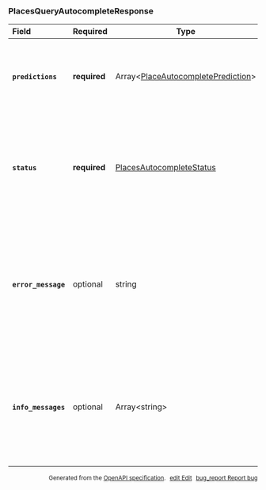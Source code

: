 <!--- This is a generated file, do not edit! -->
<!--- [START maps_http_schema_placesqueryautocompleteresponse] -->
<h3 class="schema-object" id="PlacesQueryAutocompleteResponse">PlacesQueryAutocompleteResponse</h3>

| Field                                                                                                                              | Required     | Type                                                                                                   | Description                                                                                                                                                                                                                                                                                                                                                                            |
| :--------------------------------------------------------------------------------------------------------------------------------- | ------------ | ------------------------------------------------------------------------------------------------------ | -------------------------------------------------------------------------------------------------------------------------------------------------------------------------------------------------------------------------------------------------------------------------------------------------------------------------------------------------------------------------------------- |
| <h4 id="PlacesQueryAutocompleteResponse-predictions" class="add-link schema-object-property-key"><code>predictions</code></h4>     | **required** | Array&lt;[PlaceAutocompletePrediction](#PlaceAutocompletePrediction "PlaceAutocompletePrediction")&gt; | <div class="ref-property-description"><p>Contains an array of predictions.</p><p>See <a href="#PlaceAutocompletePrediction">PlaceAutocompletePrediction</a> for more information.</div>                                                                                                                                                                                                |
| <h4 id="PlacesQueryAutocompleteResponse-status" class="add-link schema-object-property-key"><code>status</code></h4>               | **required** | [PlacesAutocompleteStatus](#PlacesAutocompleteStatus "PlacesAutocompleteStatus")                       | <div class="ref-property-description"><p>Contains the status of the request, and may contain debugging information to help you track down why the request failed.</p><p>See <a href="#PlacesAutocompleteStatus">PlacesAutocompleteStatus</a> for more information.</div>                                                                                                               |
| <h4 id="PlacesQueryAutocompleteResponse-error_message" class="add-link schema-object-property-key"><code>error_message</code></h4> | optional     | string                                                                                                 | <div class="nonref-property-description"><p>When the service returns a status code other than <code>OK</code>, there may be an additional <code>error_message</code> field within the response object. This field contains more detailed information about thereasons behind the given status code. This field is not always returned, and its content is subject to change.</p></div> |
| <h4 id="PlacesQueryAutocompleteResponse-info_messages" class="add-link schema-object-property-key"><code>info_messages</code></h4> | optional     | Array&lt;string&gt;                                                                                    | <div class="nonref-property-description"><p>When the service returns additional information about the request specification, there may be an additional <code>info_messages</code> field within the response object. This field is only returned for successful requests. It may not always be returned, and its content is subject to change.</p></div>                               |

<p style="text-align: right; font-size: smaller;">Generated from the <a class="gc-analytics-event" data-category="GMP" data-label="openapi-github" href="https://github.com/googlemaps/openapi-specification" title="Google Maps Platform OpenAPI Specification" class="external">OpenAPI specification</a>.
<a class="gc-analytics-event" data-category="GMP" data-label="openapi-github-maps-http-schema-placesqueryautocompleteresponse" data-action="edit" style="margin-left: 5px;" href="https://github.com/googlemaps/openapi-specification/blob/main/specification/schemas/PlacesQueryAutocompleteResponse.yml" title="Edit on GitHub"><span class="material-icons">edit</span> Edit</a>
<a class="gc-analytics-event" data-category="GMP" data-label="openapi-github-maps-http-schema-placesqueryautocompleteresponse" data-action="bug" style="margin-left: 5px;" href="https://github.com/googlemaps/openapi-specification/issues/new?assignees=&labels=type%3A+bug%2C+triage+me&template=bug_report.md&title=[schemas] Bug - PlacesQueryAutocompleteResponse" title="File bug for schemas on GitHub"><span class="material-icons">bug_report</span> Report bug</a>
</p>

<!--- [END maps_http_schema_placesqueryautocompleteresponse] -->
